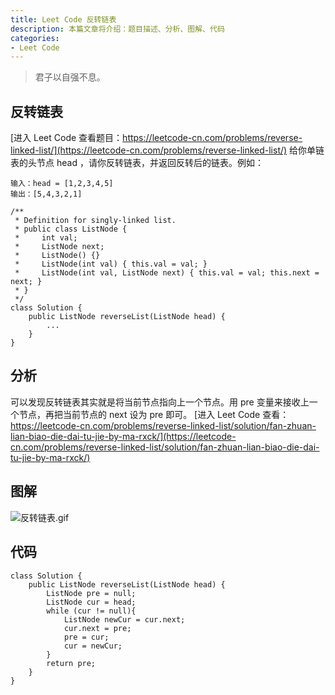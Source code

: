 ```yaml
---
title: Leet Code 反转链表
description: 本篇文章将介绍：题目描述、分析、图解、代码
categories:
- Leet Code
---
```


> 君子以自强不息。

## 反转链表

[进入 Leet Code 查看题目：https://leetcode-cn.com/problems/reverse-linked-list/](https://leetcode-cn.com/problems/reverse-linked-list/)
给你单链表的头节点 head ，请你反转链表，并返回反转后的链表。例如：

```
输入：head = [1,2,3,4,5]
输出：[5,4,3,2,1]
```

```
/**
 * Definition for singly-linked list.
 * public class ListNode {
 *     int val;
 *     ListNode next;
 *     ListNode() {}
 *     ListNode(int val) { this.val = val; }
 *     ListNode(int val, ListNode next) { this.val = val; this.next = next; }
 * }
 */
class Solution {
    public ListNode reverseList(ListNode head) {
        ...
    }
}
```

## 分析
可以发现反转链表其实就是将当前节点指向上一个节点。用 pre 变量来接收上一个节点，再把当前节点的 next 设为 pre 即可。
[进入 Leet Code 查看：https://leetcode-cn.com/problems/reverse-linked-list/solution/fan-zhuan-lian-biao-die-dai-tu-jie-by-ma-rxck/](https://leetcode-cn.com/problems/reverse-linked-list/solution/fan-zhuan-lian-biao-die-dai-tu-jie-by-ma-rxck/)

## 图解
![反转链表.gif](https://huapeiliang.github.io/assets/images/leetCode/ReverseLinkedList.gif)

[comment]: <> (![反转链表.gif]&#40;https://pic.leetcode-cn.com/1644312734-siAHvD-%E5%8F%8D%E8%BD%AC%E9%93%BE%E8%A1%A8.gif&#41;)

## 代码
```
class Solution {
    public ListNode reverseList(ListNode head) {
        ListNode pre = null;
        ListNode cur = head;
        while (cur != null){
            ListNode newCur = cur.next;
            cur.next = pre;
            pre = cur;
            cur = newCur;
        }
        return pre;
    }
}
```